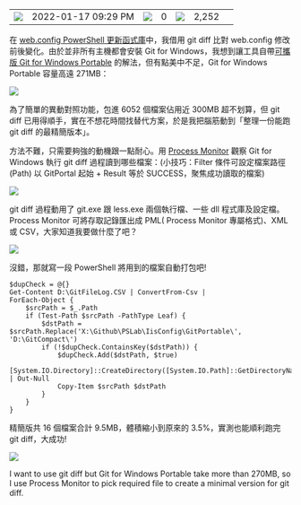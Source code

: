 <table><tbody><tr><td><img src="https://blog.darkthread.net/img/calendar.svg"></td><td><span title="Published at 2022-01-17 09:29 PM"><time datetime="2022-01-17T13:29:03" itemprop="datePublished">2022-01-17 09:29 PM</time></span></td><td><img src="https://blog.darkthread.net/img/comment.svg"></td><td><span title="0 comments">0</span></td><td><img src="https://blog.darkthread.net/img/eye.svg"></td><td><span data-ajax-url="/blog/pageviewcount/compact-git-for-windows" title="2,252 pageviews">2,252</span></td><td><a href="https://blog.darkthread.net/Blog/compact-git-for-windows"><img src="data:image/gif;base64,R0lGODlhAQABAIAAAP///wAAACH5BAEAAAAALAAAAAABAAEAAAICRAEAOw==" id="nllbtn"></a></td></tr></tbody></table>

在 [web.config PowerShell 更新函式庫](https://blog.darkthread.net/blog/ps-web-conf-lib/)中，我借用 git diff 比對 web.config 修改前後變化。由於並非所有主機都會安裝 Git for Windows，我想到讓工具自帶[可攜版 Git for Windows Portable](https://git-scm.com/download/win) 的解法，但有點美中不足，Git for Windows Portable 容量高遠 271MB：

![](https://blog.darkthread.net/Posts/files/Fig1_637780235028757100.png)

為了簡單的異動對照功能，包進 6052 個檔案佔用近 300MB 超不划算，但 git diff 已用得順手，實在不想花時間找替代方案，於是我把腦筋動到「整理一份能跑 git diff 的最精簡版本」。

方法不難，只需要夠強的動機跟一點耐心。用 [Process Monitor](https://blog.darkthread.net/blog/977/) 觀察 Git for Windows 執行 git diff 過程讀到哪些檔案：(小技巧：Filter 條件可設定檔案路徑 (Path) 以 GitPortal 起始 + Result 等於 SUCCESS，聚焦成功讀取的檔案)

![](https://blog.darkthread.net/Posts/files/Fig2_637780235030994259.png)

git diff 過程動用了 git.exe 跟 less.exe 兩個執行檔、一些 dll 程式庫及設定檔。Process Monitor 可將存取記錄匯出成 PML( Process Monitor 專屬格式)、XML 或 CSV，大家知道我要做什麼了吧？

![](https://blog.darkthread.net/Posts/files/Fig3_637780235031487153.png)

沒錯，那就寫一段 PowerShell 將用到的檔案自動打包吧!

```
$dupCheck = @{}
Get-Content D:\GitFileLog.CSV | ConvertFrom-Csv | 
ForEach-Object {
    $srcPath = $_.Path
    if (Test-Path $srcPath -PathType Leaf) {
        $dstPath = $srcPath.Replace('X:\Github\PSLab\IisConfig\GitPortable\', 'D:\GitCompact\')
        if (!$dupCheck.ContainsKey($dstPath)) {
            $dupCheck.Add($dstPath, $true)
            [System.IO.Directory]::CreateDirectory([System.IO.Path]::GetDirectoryName($dstPath)) | Out-Null
            Copy-Item $srcPath $dstPath
        }
    }
}
```

精簡版共 16 個檔案合計 9.5MB，體積縮小到原來的 3.5%，實測也能順利跑完 git diff，大成功!

![](https://blog.darkthread.net/img/loading.svg)

I want to use git diff but Git for Windows Portable take more than 270MB, so I use Process Monitor to pick required file to create a minimal version for git diff.